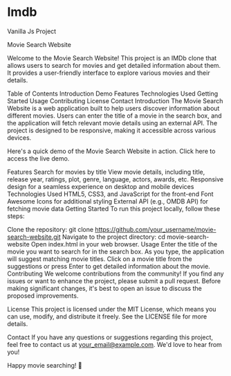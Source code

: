 # Imdb
Vanilla Js Project


Movie Search Website

Welcome to the Movie Search Website! This project is an IMDb clone that allows users to search for movies and get detailed information about them. It provides a user-friendly interface to explore various movies and their details.

Table of Contents
Introduction
Demo
Features
Technologies Used
Getting Started
Usage
Contributing
License
Contact
Introduction
The Movie Search Website is a web application built to help users discover information about different movies. Users can enter the title of a movie in the search box, and the application will fetch relevant movie details using an external API. The project is designed to be responsive, making it accessible across various devices.

Here's a quick demo of the Movie Search Website in action. Click here to access the live demo.


Features
Search for movies by title
View movie details, including title, release year, ratings, plot, genre, language, actors, awards, etc.
Responsive design for a seamless experience on desktop and mobile devices
Technologies Used
HTML5, CSS3, and JavaScript for the front-end
Font Awesome Icons for additional styling
External API (e.g., OMDB API) for fetching movie data
Getting Started
To run this project locally, follow these steps:

Clone the repository: git clone https://github.com/your_username/movie-search-website.git
Navigate to the project directory: cd movie-search-website
Open index.html in your web browser.
Usage
Enter the title of the movie you want to search for in the search box.
As you type, the application will suggest matching movie titles.
Click on a movie title from the suggestions or press Enter to get detailed information about the movie.
Contributing
We welcome contributions from the community! If you find any issues or want to enhance the project, please submit a pull request. Before making significant changes, it's best to open an issue to discuss the proposed improvements.


License
This project is licensed under the MIT License, which means you can use, modify, and distribute it freely. See the LICENSE file for more details.


Contact
If you have any questions or suggestions regarding this project, feel free to contact us at your_email@example.com. We'd love to hear from you!


Happy movie searching! 🍿
